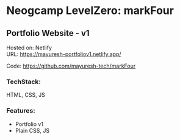 # Neogcamp LevelZero: markFour

## Portfolio Website - v1

Hosted on: Netlify \
URL: https://mayuresh-portfoliov1.netlify.app/

Code: https://github.com/mayuresh-tech/markFour

### TechStack:
HTML, CSS, JS

### Features:
- Portfolio v1
- Plain CSS, JS
